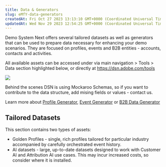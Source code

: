 ```yaml
---
title: Data & Generators
slug: eMfY-data-generators
createdAt: Fri Oct 27 2023 13:13:10 GMT+0000 (Coordinated Universal Time)
updatedAt: Wed Nov 29 2023 12:54:25 GMT+0000 (Coordinated Universal Time)
---
```


Demo System Next offers several tailored datasets as well as generators that can be used to prepare data necessary for enhancing your demo scenarios. They are focused on profiles, events and B2B entities - accounts, contacts and activities.

All available assets can be accessed under via main navigation > Tools > Data section highlighted below, or directly at <https://dsn.adobe.com/tools>

![](../../assets/PF373tQUhCOVsNnCa-nNz_image.png)

Behind the scenes DSN is using Mockaroo Schemas, so if you want to contribute to the data structure, add mising fields or values - contact us.&#x20;

Learn more about [Profile Generator](<../Demo System Next/Profile Generator.md>), [Event Generator](<../Demo System Next/Event Generator.md>) or [B2B Data Generator](<../Demo System Next/B2B Data Generator.md>)

## Tailored Datasets

This section contains two types of assets:

- Golden Profiles - single, rich profiles tailored for particular industry accompanied by carefully orchestrated event history.
- AI datasets - large, up-to-date datasets designed to work with Customer AI and Attribution AI use cases. This may incur increased costs, so consider where it is installed.

